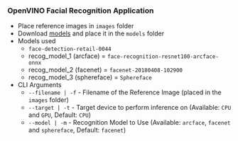 ### **OpenVINO Facial Recognition Application**

- Place reference images in `images` folder
- Download [models](https://drive.google.com/drive/folders/1nq-C_pSKA309OaeiaUmv_-9cUyHYyD02?usp=sharing) and place it in the `models` folder
- Models used 
    - `face-detection-retail-0044`
    - recog_model_1 (arcface) = `face-recognition-resnet100-arcface-onnx`
    - recog_model_2 (facenet) = `facenet-20180408-102900`
    - recog_model_3 (sphereface) = `Sphereface`
- CLI Arguments
    - `--filename | -f` - Filename of the Reference Image (placed in the `images` folder)
    - `--target | -t`   - Target device to perform inference on (Available: `CPU` and `GPU`, Default: `CPU`)
    - `--model | -m`    - Recognition Model to Use (Available: `arcface`, `facenet` and `sphereface`, Default: `facenet`)